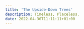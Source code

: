 ```yaml
---
title: 'The Upside-Down Trees'
description: Timeless, Placeless.
date: 2022-04-30T11:11:11+01:00
---
```

